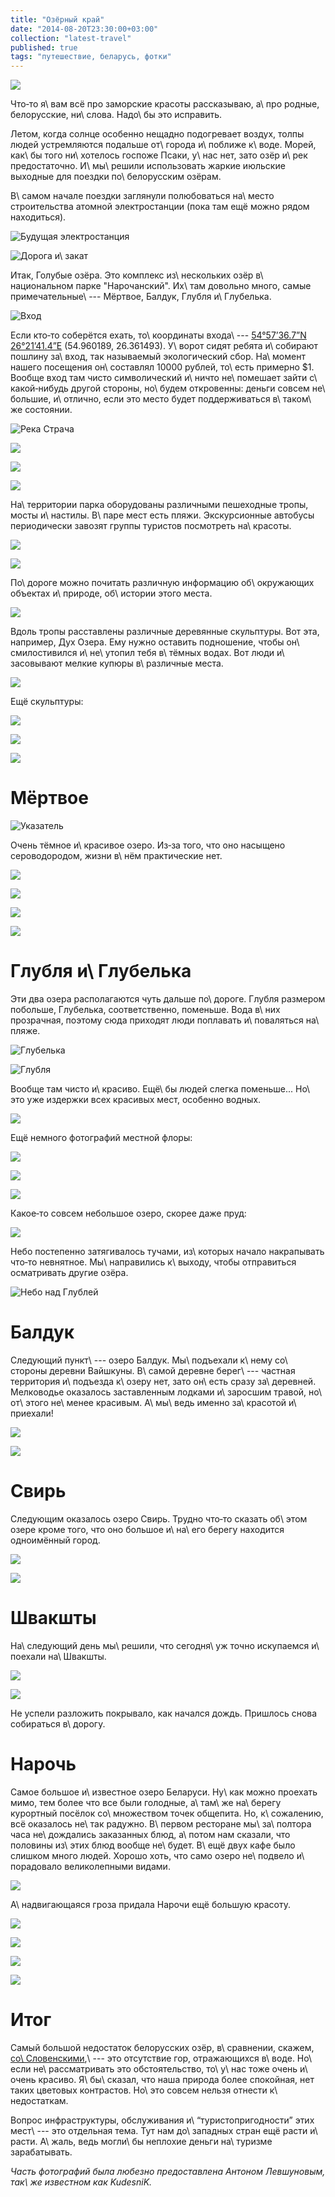 ```yaml
---
title: "Озёрный край"
date: "2014-08-20T23:30:00+03:00"
collection: "latest-travel"
published: true
tags: "путешествие, беларусь, фотки"
---
```


![](/images/travel/2014-07-lakes/cover.jpg)

Что&#8209;то я\ вам всё про заморские красоты рассказываю, а\ про родные, белорусские, ни\ слова. Надо\ бы это
исправить.

<!--more-->

Летом, когда солнце особенно нещадно подогревает воздух, толпы людей устремляются подальше от\ города и\ поближе
к\ воде. Морей, как\ бы того ни\ хотелось госпоже Псаки, у\ нас нет, зато озёр и\ рек предостаточно. И\ мы\ решили
использовать жаркие июльские выходные для поездки по\ белорусским озёрам.

В\ самом начале поездки заглянули полюбоваться на\ место строительства атомной электростанции (пока там ещё можно рядом
находиться).

![Будущая электростанция](/images/travel/2014-07-lakes/ostrovets-power-station.jpg "Будущая электростанция")

![Дорога и\ закат](/images/travel/2014-07-lakes/ostrovets-road.jpg "Дорога и закат")

Итак, Голубые озёра. Это комплекс из\ нескольких озёр в\ национальном парке "Нарочанский". Их\ там довольно много, самые
примечательные\ --- Мёртвое, Балдук, Глубля и\ Глубелька.

![Вход](/images/travel/2014-07-lakes/blue-lakes-entrance.jpg "Вход")

Если кто&#8209;то соберётся ехать, то\ координаты входа\ --- [54°57’36.7”N 26°21’41.4”E][map] (54.960189, 26.361493).
У\ ворот сидят ребята и\ собирают пошлину за\ вход, так называемый экологический сбор. На\ момент нашего посещения
он\ составлял 10000 рублей, то\ есть примерно $1. Вообще вход там чисто символический и\ ничто не\ помешает зайти
с\ какой&#8209;нибудь другой стороны, но\ будем откровенны: деньги совсем не\ большие, и\ отлично, если это место будет
поддерживаться в\ таком\ же состоянии.

![Река Страча](/images/travel/2014-07-lakes/blue-lakes-stracha-1.jpg "Река Страча")

![](/images/travel/2014-07-lakes/blue-lakes-stracha-2.jpg)

![](/images/travel/2014-07-lakes/blue-lakes-stracha-3.jpg)

![](/images/travel/2014-07-lakes/blue-lakes-stracha-4.jpg)

На\ территории парка оборудованы различными пешеходные тропы, мосты и\ настилы. В\ паре мест есть пляжи. Экскурсионные
автобусы периодически завозят группы туристов посмотреть на\ красоты.

![](/images/travel/2014-07-lakes/blue-lakes-road-1.jpg)

![](/images/travel/2014-07-lakes/blue-lakes-road-2.jpg)

По\ дороге можно почитать различную информацию об\ окружающих объектах и\ природе, об\ истории этого места.

![](/images/travel/2014-07-lakes/blue-lakes-info.jpg)

Вдоль тропы расставлены различные деревянные скульптуры. Вот эта, например, Дух Озера. Ему нужно оставить подношение,
чтобы он\ смилостивился и\ не\ утопил тебя в\ тёмных водах. Вот люди и\ засовывают мелкие купюры в\ различные места.

![](/images/travel/2014-07-lakes/blue-lakes-spirit.jpg)

Ещё скульптуры:

![](/images/travel/2014-07-lakes/blue-lakes-sculpture.jpg)

![](/images/travel/2014-07-lakes/blue-lakes-hello.jpg)

![](/images/travel/2014-07-lakes/blue-lakes-we.jpg)

# Мёртвое

![Указатель](/images/travel/2014-07-lakes/dead-sign.jpg "Указатель")

Очень тёмное и\ красивое озеро. Из&#8209;за того, что оно насыщено сероводородом, жизни в\ нём практические нет.

![](/images/travel/2014-07-lakes/dead-1.jpg)

![](/images/travel/2014-07-lakes/dead-2.jpg)

![](/images/travel/2014-07-lakes/dead-3.jpg)

![](/images/travel/2014-07-lakes/dead-4.jpg)

# Глубля и\ Глубелька

Эти два озера располагаются чуть дальше по\ дороге. Глубля размером побольше, Глубелька, соответственно, поменьше. Вода
в\ них прозрачная, поэтому сюда приходят люди поплавать и\ поваляться на\ пляже.

![Глубелька](/images/travel/2014-07-lakes/glubelka.jpg "Глубелька")

![Глубля](/images/travel/2014-07-lakes/glublja.jpg "Глубля")

Вообще там чисто и\ красиво. Ещё\ бы людей слегка поменьше... Но\ это уже издержки всех красивых мест, особенно водных.

![](/images/travel/2014-07-lakes/blue-lakes-trees.jpg)

Ещё немного фотографий местной флоры:

![](/images/travel/2014-07-lakes/blue-lakes-flora-1.jpg)

![](/images/travel/2014-07-lakes/blue-lakes-flora-2.jpg)

![](/images/travel/2014-07-lakes/blue-lakes-flora-3.jpg)

Какое&#8209;то совсем небольшое озеро, скорее даже пруд:

![](/images/travel/2014-07-lakes/blue-lakes-small-lake.jpg)

Небо постепенно затягивалось тучами, из\ которых начало накрапывать что&#8209;то невнятное. Мы\ направились к\ выходу,
чтобы отправиться осматривать другие озёра.

![Небо над Глублей](/images/travel/2014-07-lakes/blue-lakes-sky.jpg "Небо над Глублей")

# Балдук

Следующий пункт\ --- озеро Балдук. Мы\ подъехали к\ нему со\ стороны деревни Вайшкуны. В\ самой деревне берег\ ---
частная территория и\ подъезда к\ озеру нет, зато он\ есть сразу за\ деревней. Мелководье оказалось заставленным лодками
и\ заросшим травой, но\ от\ этого не\ менее красивым. А\ мы\ ведь именно за\ красотой и\ приехали!

![](/images/travel/2014-07-lakes/balduk-1.jpg)

![](/images/travel/2014-07-lakes/balduk-2.jpg)

# Свирь

Следующим оказалось озеро Свирь. Трудно что&#8209;то сказать об\ этом озере кроме того, что оно большое и\ на\ его
берегу находится одноимённый город.

![](/images/travel/2014-07-lakes/svir-1.jpg)

![](/images/travel/2014-07-lakes/svir-2.jpg)

# Швакшты

На\ следующий день мы\ решили, что сегодня\ уж точно искупаемся и\ поехали на\ Швакшты.

![](/images/travel/2014-07-lakes/shvakshty-1.jpg)

![](/images/travel/2014-07-lakes/shvakshty-2.jpg)

Не успели разложить покрывало, как начался дождь. Пришлось снова собираться в\ дорогу.

# Нарочь

Самое большое и\ известное озеро Беларуси. Ну\ как можно проехать мимо, тем более что все были голодные, а\ там\ же
на\ берегу курортный посёлок со\ множеством точек общепита. Но, к\ сожалению, всё оказалось не\ так радужно. В\ первом
ресторане мы\ за\ полтора часа не\ дождались заказанных блюд, а\ потом нам сказали, что половины из\ этих блюд вообще
не\ будет. В\ ещё двух кафе было слишком много людей. Хорошо хоть, что само озеро не\ подвело и\ порадовало
великолепными видами.

![](/images/travel/2014-07-lakes/naroch.jpg)

А\ надвигающаяся гроза придала Нарочи ещё большую красоту.

![](/images/travel/2014-07-lakes/naroch-storm-1.jpg)

![](/images/travel/2014-07-lakes/naroch-storm-2.jpg)

![](/images/travel/2014-07-lakes/naroch-storm-3.jpg)

![](/images/travel/2014-07-lakes/naroch-storm-4.jpg)

# Итог

Самый большой недостаток белорусских озёр, в\ сравнении, скажем, [со\ Словенскими][slovenian-lakes],\ --- это отсутствие
гор, отражающихся в\ воде. Но\ если не\ рассматривать это обстоятельство, то\ у\ нас тоже очень и\ очень красиво.
Я\ бы\ сказал, что наша природа более спокойная, нет таких цветовых контрастов. Но\ это совсем нельзя отнести
к\ недостаткам.

Вопрос инфраструктуры, обслуживания и\ “туристопригодности” этих мест\ --- это отдельная тема. Тут нам до\ западных
стран ещё расти и\ расти. А\ жаль, ведь могли\ бы неплохие деньги на\ туризме зарабатывать.

*Часть фотографий была любезно предоставлена Антоном Левшуновым, так\ же известном как KudesniK.*

[map]: https://www.google.com/maps/place/54%C2%B057'36.7%22N+26%C2%B021'41.4%22E/@54.9601939,26.3615,15z/data=!3m1!4b1!4m2!3m1!1s0x0:0x0?
[slovenian-lakes]: /post/eurotrip-2014-bled-bohinj/
